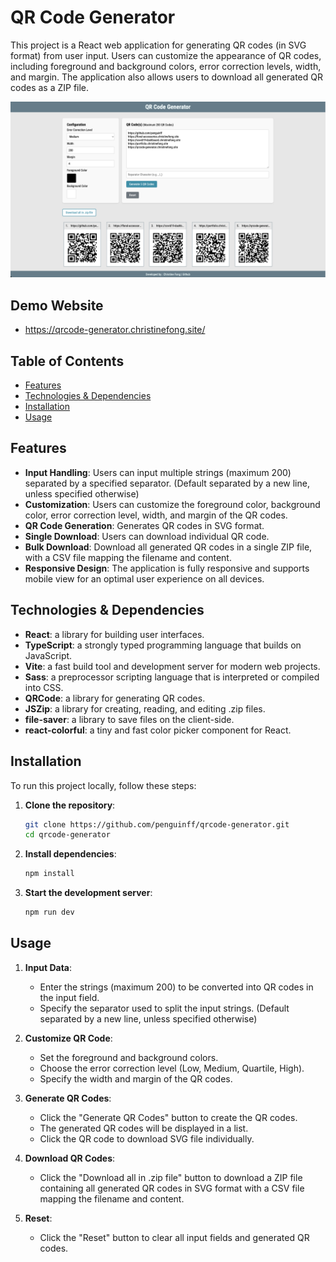 # QR Code Generator

This project is a React web application for generating QR codes (in SVG format) from user input. Users can customize the appearance of QR codes, including foreground and background colors, error correction levels, width, and margin. The application also allows users to download all generated QR codes as a ZIP file.

![image](https://github.com/penguinff/readme_pictures/blob/main/qrcode-generator/homepage.png)

## Demo Website

- https://qrcode-generator.christinefong.site/

## Table of Contents

- [Features](#features)
- [Technologies & Dependencies](#technologies--dependencies)
- [Installation](#installation)
- [Usage](#usage)

## Features

- **Input Handling**: Users can input multiple strings (maximum 200) separated by a specified separator. (Default separated by a new line, unless specified otherwise)
- **Customization**: Users can customize the foreground color, background color, error correction level, width, and margin of the QR codes.
- **QR Code Generation**: Generates QR codes in SVG format.
- **Single Download**: Users can download individual QR code.
- **Bulk Download**: Download all generated QR codes in a single ZIP file, with a CSV file mapping the filename and content.
- **Responsive Design**: The application is fully responsive and supports mobile view for an optimal user experience on all devices.

## Technologies & Dependencies

- **React**: a library for building user interfaces.
- **TypeScript**: a strongly typed programming language that builds on JavaScript.
- **Vite**: a fast build tool and development server for modern web projects.
- **Sass**: a preprocessor scripting language that is interpreted or compiled into CSS.
- **QRCode**: a library for generating QR codes.
- **JSZip**: a library for creating, reading, and editing .zip files.
- **file-saver**: a library to save files on the client-side.
- **react-colorful**: a tiny and fast color picker component for React.

## Installation

To run this project locally, follow these steps:

1. **Clone the repository**:

   ```bash
   git clone https://github.com/penguinff/qrcode-generator.git
   cd qrcode-generator
   ```

2. **Install dependencies**:

   ```bash
   npm install
   ```

3. **Start the development server**:

   ```bash
   npm run dev
   ```

## Usage

1. **Input Data**:

   - Enter the strings (maximum 200) to be converted into QR codes in the input field.
   - Specify the separator used to split the input strings. (Default separated by a new line, unless specified otherwise)

2. **Customize QR Code**:

   - Set the foreground and background colors.
   - Choose the error correction level (Low, Medium, Quartile, High).
   - Specify the width and margin of the QR codes.

3. **Generate QR Codes**:

   - Click the "Generate QR Codes" button to create the QR codes.
   - The generated QR codes will be displayed in a list.
   - Click the QR code to download SVG file individually.

4. **Download QR Codes**:

   - Click the "Download all in .zip file" button to download a ZIP file containing all generated QR codes in SVG format with a CSV file mapping the filename and content.

5. **Reset**:
   - Click the "Reset" button to clear all input fields and generated QR codes.

